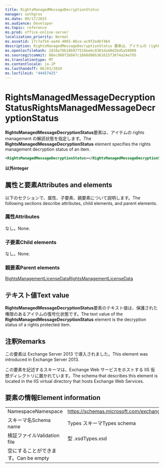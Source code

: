 ```yaml
---
title: RightsManagedMessageDecryptionStatus
manager: sethgros
ms.date: 09/17/2015
ms.audience: Developer
ms.topic: reference
ms.prod: office-online-server
localization_priority: Normal
ms.assetid: 17c7af54-aa44-4065-86ce-ac9f2edbf464
description: RightsManagedMessageDecryptionStatus 要素は、アイテムの rights management の解読状態を指定します。
ms.openlocfilehash: 2d10a78b18b977518ee6c8301da40d2bd5a58900
ms.sourcegitcommit: 88ec988f2bb67c1866d06b361615f3674a24e795
ms.translationtype: MT
ms.contentlocale: ja-JP
ms.lasthandoff: 06/03/2020
ms.locfileid: "44457425"
---
```

# <a name="rightsmanagedmessagedecryptionstatus"></a><span data-ttu-id="343a8-103">RightsManagedMessageDecryptionStatus</span><span class="sxs-lookup"><span data-stu-id="343a8-103">RightsManagedMessageDecryptionStatus</span></span>

<span data-ttu-id="343a8-104">**RightsManagedMessageDecryptionStatus**要素は、アイテムの rights management の解読状態を指定します。</span><span class="sxs-lookup"><span data-stu-id="343a8-104">The **RightsManagedMessageDecryptionStatus** element specifies the rights management decryption status of an item.</span></span> 
  
```XML
<RightsManagedMessageDecryptionStatus></RightsManagedMessageDecryptionStatus>
```

 <span data-ttu-id="343a8-105">**以外**</span><span class="sxs-lookup"><span data-stu-id="343a8-105">**integer**</span></span>
## <a name="attributes-and-elements"></a><span data-ttu-id="343a8-106">属性と要素</span><span class="sxs-lookup"><span data-stu-id="343a8-106">Attributes and elements</span></span>

<span data-ttu-id="343a8-107">以下のセクションで、属性、子要素、親要素について説明します。</span><span class="sxs-lookup"><span data-stu-id="343a8-107">The following sections describe attributes, child elements, and parent elements.</span></span>
  
### <a name="attributes"></a><span data-ttu-id="343a8-108">属性</span><span class="sxs-lookup"><span data-stu-id="343a8-108">Attributes</span></span>

<span data-ttu-id="343a8-109">なし。</span><span class="sxs-lookup"><span data-stu-id="343a8-109">None.</span></span>
  
### <a name="child-elements"></a><span data-ttu-id="343a8-110">子要素</span><span class="sxs-lookup"><span data-stu-id="343a8-110">Child elements</span></span>

<span data-ttu-id="343a8-111">なし。</span><span class="sxs-lookup"><span data-stu-id="343a8-111">None.</span></span>
  
### <a name="parent-elements"></a><span data-ttu-id="343a8-112">親要素</span><span class="sxs-lookup"><span data-stu-id="343a8-112">Parent elements</span></span>

[<span data-ttu-id="343a8-113">RightsManagementLicenseData</span><span class="sxs-lookup"><span data-stu-id="343a8-113">RightsManagementLicenseData</span></span>](rightsmanagementlicensedata.md)
  
## <a name="text-value"></a><span data-ttu-id="343a8-114">テキスト値</span><span class="sxs-lookup"><span data-stu-id="343a8-114">Text value</span></span>

<span data-ttu-id="343a8-115">**RightsManagedMessageDecryptionStatus**要素のテキスト値は、保護された権限のあるアイテムの復号化状態です。</span><span class="sxs-lookup"><span data-stu-id="343a8-115">The text value of the **RightsManagedMessageDecryptionStatus** element is the decryption status of a rights protected item.</span></span> 
  
## <a name="remarks"></a><span data-ttu-id="343a8-116">注釈</span><span class="sxs-lookup"><span data-stu-id="343a8-116">Remarks</span></span>

<span data-ttu-id="343a8-117">この要素は Exchange Server 2013 で導入されました。</span><span class="sxs-lookup"><span data-stu-id="343a8-117">This element was introduced in Exchange Server 2013.</span></span>
  
<span data-ttu-id="343a8-118">この要素を記述するスキーマは、Exchange Web サービスをホストする IIS 仮想ディレクトリに置かれています。</span><span class="sxs-lookup"><span data-stu-id="343a8-118">The schema that describes this element is located in the IIS virtual directory that hosts Exchange Web Services.</span></span>
  
## <a name="element-information"></a><span data-ttu-id="343a8-119">要素の情報</span><span class="sxs-lookup"><span data-stu-id="343a8-119">Element information</span></span>

|||
|:-----|:-----|
|<span data-ttu-id="343a8-120">Namespace</span><span class="sxs-lookup"><span data-stu-id="343a8-120">Namespace</span></span>  <br/> |https://schemas.microsoft.com/exchange/services/2006/types  <br/> |
|<span data-ttu-id="343a8-121">スキーマ名</span><span class="sxs-lookup"><span data-stu-id="343a8-121">Schema name</span></span>  <br/> |<span data-ttu-id="343a8-122">Types スキーマ</span><span class="sxs-lookup"><span data-stu-id="343a8-122">Types schema</span></span>  <br/> |
|<span data-ttu-id="343a8-123">検証ファイル</span><span class="sxs-lookup"><span data-stu-id="343a8-123">Validation file</span></span>  <br/> |<span data-ttu-id="343a8-124">型 .xsd</span><span class="sxs-lookup"><span data-stu-id="343a8-124">Types.xsd</span></span>  <br/> |
|<span data-ttu-id="343a8-125">空にすることができます。</span><span class="sxs-lookup"><span data-stu-id="343a8-125">Can be empty</span></span>  <br/> ||
   

